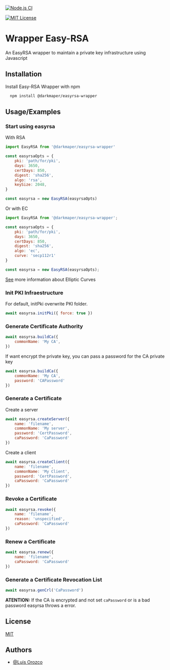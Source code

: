 [![Node.js CI](https://github.com/DarkMaper/node-easyrsa-wrapper/actions/workflows/node.js.yml/badge.svg)](https://github.com/DarkMaper/node-easyrsa-wrapper/actions/workflows/node.js.yml)

[![MIT License](https://img.shields.io/badge/License-MIT-green.svg)](https://github.com/node-easyrsa-wrapper/blob/main/LICENSE)


# Wrapper Easy-RSA

An EasyRSA wrapper to maintain a private key infrastructure using Javascript


## Installation

Install Easy-RSA Wrapper with npm

```bash
  npm install @darkmaper/easyrsa-wrapper
```
    
## Usage/Examples

### Start using easyrsa

With RSA
```javascript
import EasyRSA from '@darkmaper/easyrsa-wrapper'

const easyrsaOpts = {
    pki: 'path/for/pki',
    days: 3650,
    certDays: 850,
    digest: 'sha256',
    algo: 'rsa',
    keySize: 2048,
}

const easyrsa = new EasyRSA(easyrsaOpts)
```

Or with EC
```javascript
import EasyRSA from '@darkmaper/easyrsa-wrapper';

const easyrsaOpts = {
    pki: 'path/for/pki',
    days: 3650,
    certDays: 850,
    digest: 'sha256',
    algo: 'ec',
    curve: 'secp112r1'
}

const easyrsa = new EasyRSA(easyrsaOpts);
```

[See](https://wiki.openssl.org/index.php/Command_Line_Elliptic_Curve_Operations) more information about Elliptic Curves

### Init PKI Infraestructure

For default, initPki overwrite PKI folder.
```javascript
await easyrsa.initPki({ force: true })
```

### Generate Certificate Authority

```javascript
await easyrsa.buildCa({
    commonName: 'My CA',
})
```

If want encrypt the private key, you can pass a password for the CA private key
```javascript
await easyrsa.buildCa({
    commonName: 'My CA',
    password: 'CAPassword'
})
```

### Generate a Certificate

Create a server
```javascript
await easyrsa.createServer({
    name: 'filename',
    commonName: 'My server',
    password: 'CertPassword',
    caPassword: 'CaPassword' 
})
```

Create a client
```javascript
await easyrsa.createClient({
    name: 'filename',
    commonName: 'My Client',
    password: 'CertPassword',
    caPassword: 'CaPassword' 
})
```

### Revoke a Certificate

```javascript
await easyrsa.revoke({
    name: 'filename',
    reason: 'unspecified',
    caPassword: 'CaPassword'
})
```

### Renew a Certificate

```javascript
await easyrsa.renew({
    name: 'filename',
    caPassword: 'CaPassword'
})
```

### Generate a Certificate Revocation List

```javascript
await easyrsa.genCrl('CaPassword')
```

**ATENTION:** If the CA is encrypted and not set ```caPassword``` or is a bad password easyrsa throws a error.


## License

[MIT](https://github.com/node-easyrsa-wrapper/blob/main/LICENSE)


## Authors

- [@Luis Orozco](https://www.github.com/DarkMaper)
